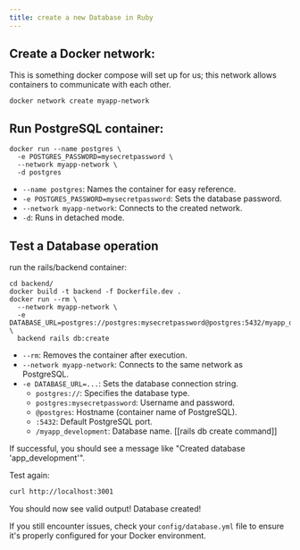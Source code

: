 ```yaml
---
title: create a new Database in Ruby
---
```


## **Create a Docker network**: 
   This is something docker compose will set up for us; this network allows containers to communicate with each other.
   ```
   docker network create myapp-network
   ```

## **Run PostgreSQL container**:
   ```
   docker run --name postgres \
     -e POSTGRES_PASSWORD=mysecretpassword \
     --network myapp-network \
     -d postgres
   ```
   - `--name postgres`: Names the container for easy reference.
   - `-e POSTGRES_PASSWORD=mysecretpassword`: Sets the database password.
   - `--network myapp-network`: Connects to the created network.
   - `-d`: Runs in detached mode.

## Test a Database operation
   run the rails/backend container:
   ```
   cd backend/
   docker build -t backend -f Dockerfile.dev .
   docker run --rm \
     --network myapp-network \
     -e DATABASE_URL=postgres://postgres:mysecretpassword@postgres:5432/myapp_development \
     backend rails db:create
   ```
   - `--rm`: Removes the container after execution.
   - `--network myapp-network`: Connects to the same network as PostgreSQL.
   - `-e DATABASE_URL=...`: Sets the database connection string.
     - `postgres://`: Specifies the database type.
     - `postgres:mysecretpassword`: Username and password.
     - `@postgres`: Hostname (container name of PostgreSQL).
     - `:5432`: Default PostgreSQL port.
     - `/myapp_development`: Database name.
[[rails db create command]]

If successful, you should see a message like "Created database 'app_development'".

Test again:
```bash
curl http://localhost:3001
```

You should now see valid output!  Database created!

If you still encounter issues, check your `config/database.yml` file to ensure it's properly configured for your Docker environment. 